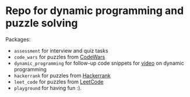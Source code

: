 # Repo for dynamic programming and puzzle solving


Packages:
- `assessment` for interview and quiz tasks
- `code_wars` for puzzles from [CodeWars](https://www.codewars.com/)
- `dynamic_programming` for follow-up code snippets for [video](https://www.youtube.com/watch?v=oBt53YbR9Kk) on dynamic programming
- `hackerrank` for puzzles from [Hackerrank](https://www.hackerrank.com/)
- `leet_code` for puzzles from [LeetCode](https://leetcode.com/)
- `playground` for having fun :).

